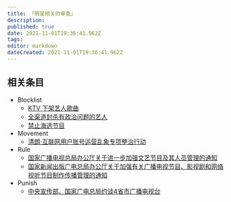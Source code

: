 ```yaml
---
title: 「明星相关的审查」
description: 
published: true
date: 2021-11-01T19:36:41.962Z
tags:
editor: markdown
dateCreated: 2021-11-01T19:36:41.962Z
---
```


## 相关条目

+ Blocklist
    + [KTV 下架艺人歌曲](/blocklist/KTV_下架艺人歌曲.md)
    + [全渠道封杀有政治问题的艺人](/blocklist/全渠道封杀有政治问题的艺人.md)
    + [禁止海选节目](/blocklist/禁止海选节目.md)
+ Movement
    + [清朗·互联网用户账号运营乱象专项整治行动](/movement/清朗·互联网用户账号运营乱象专项整治行动.md)
+ Rule
    + [国家广播电视总局办公厅关于进一步加强文艺节目及其人员管理的通知](/rule/国家广播电视总局/办公厅/关于进一步加强文艺节目及其人员管理的通知.md)
    + [国家新闻出版广电总局办公厅关于加强有关广播电视节目、影视剧和网络视听节目制作传播管理的通知](/rule/国家新闻出版广电总局办公厅关于加强有关广播电视节目、影视剧和网络视听节目制作传播管理的通知.md)
+ Punish
    + [中央宣传部、国家广电总局约谈4省市广播电视台](/punish/中央宣传部、国家广电总局约谈4省市广播电视台.md)
